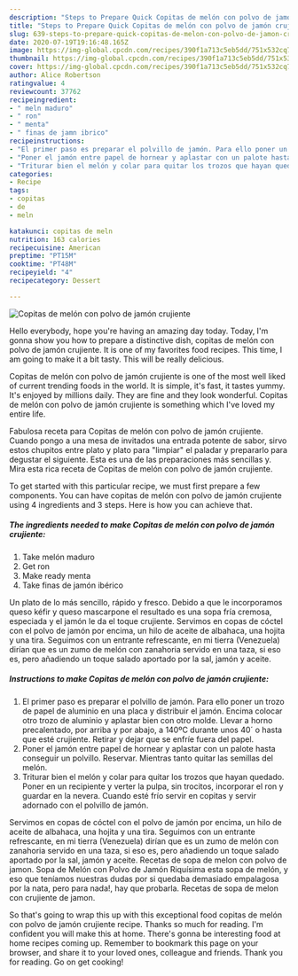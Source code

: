 ```yaml
---
description: "Steps to Prepare Quick Copitas de melón con polvo de jamón crujiente"
title: "Steps to Prepare Quick Copitas de melón con polvo de jamón crujiente"
slug: 639-steps-to-prepare-quick-copitas-de-melon-con-polvo-de-jamon-crujiente
date: 2020-07-19T19:16:48.165Z
image: https://img-global.cpcdn.com/recipes/390f1a713c5eb5dd/751x532cq70/copitas-de-melon-con-polvo-de-jamon-crujiente-foto-principal.jpg
thumbnail: https://img-global.cpcdn.com/recipes/390f1a713c5eb5dd/751x532cq70/copitas-de-melon-con-polvo-de-jamon-crujiente-foto-principal.jpg
cover: https://img-global.cpcdn.com/recipes/390f1a713c5eb5dd/751x532cq70/copitas-de-melon-con-polvo-de-jamon-crujiente-foto-principal.jpg
author: Alice Robertson
ratingvalue: 4
reviewcount: 37762
recipeingredient:
- " meln maduro"
- " ron"
- " menta"
- " finas de jamn ibrico"
recipeinstructions:
- "El primer paso es preparar el polvillo de jamón. Para ello poner un trozo de papel de aluminio en una placa y distribuir el jamón. Encima colocar otro trozo de aluminio y aplastar bien con otro molde. Llevar a horno precalentado, por arriba y por abajo, a 140ºC durante unos 40´ o hasta que esté crujiente. Retirar y dejar que se enfríe fuera del papel."
- "Poner el jamón entre papel de hornear y aplastar con un palote hasta conseguir un polvillo. Reservar. Mientras tanto quitar las semillas del melón."
- "Triturar bien el melón y colar para quitar los trozos que hayan quedado. Poner en un recipiente y verter la pulpa, sin trocitos, incorporar el ron y guardar en la nevera. Cuando esté frío servir en copitas y servir adornado con el polvillo de jamón."
categories:
- Recipe
tags:
- copitas
- de
- meln

katakunci: copitas de meln 
nutrition: 163 calories
recipecuisine: American
preptime: "PT15M"
cooktime: "PT48M"
recipeyield: "4"
recipecategory: Dessert

---
```



![Copitas de melón con polvo de jamón crujiente](https://img-global.cpcdn.com/recipes/390f1a713c5eb5dd/751x532cq70/copitas-de-melon-con-polvo-de-jamon-crujiente-foto-principal.jpg)

Hello everybody, hope you're having an amazing day today. Today, I'm gonna show you how to prepare a distinctive dish, copitas de melón con polvo de jamón crujiente. It is one of my favorites food recipes. This time, I am going to make it a bit tasty. This will be really delicious.

Copitas de melón con polvo de jamón crujiente is one of the most well liked of current trending foods in the world. It is simple, it's fast, it tastes yummy. It's enjoyed by millions daily. They are fine and they look wonderful. Copitas de melón con polvo de jamón crujiente is something which I've loved my entire life.

Fabulosa receta para Copitas de melón con polvo de jamón crujiente. Cuando pongo a una mesa de invitados una entrada potente de sabor, sirvo estos chupitos entre plato y plato para &#34;limpiar&#34; el paladar y prepararlo para degustar el siguiente. Esta es una de las preparaciones más sencillas y. Mira esta rica receta de Copitas de melón con polvo de jamón crujiente.


To get started with this particular recipe, we must first prepare a few components. You can have copitas de melón con polvo de jamón crujiente using 4 ingredients and 3 steps. Here is how you can achieve that.

<!--inarticleads1-->

##### The ingredients needed to make Copitas de melón con polvo de jamón crujiente:

1. Take  melón maduro
1. Get  ron
1. Make ready  menta
1. Take  finas de jamón ibérico


Un plato de lo más sencillo, rápido y fresco. Debido a que le incorporamos queso kéfir y queso mascarpone el resultado es una sopa fría cremosa, especiada y el jamón le da el toque crujiente. Servimos en copas de cóctel con el polvo de jamón por encima, un hilo de aceite de albahaca, una hojita y una tira. Seguimos con un entrante refrescante, en mi tierra (Venezuela) dirían que es un zumo de melón con zanahoria servido en una taza, si eso es, pero añadiendo un toque salado aportado por la sal, jamón y aceite. 

<!--inarticleads2-->

##### Instructions to make Copitas de melón con polvo de jamón crujiente:

1. El primer paso es preparar el polvillo de jamón. Para ello poner un trozo de papel de aluminio en una placa y distribuir el jamón. Encima colocar otro trozo de aluminio y aplastar bien con otro molde. Llevar a horno precalentado, por arriba y por abajo, a 140ºC durante unos 40´ o hasta que esté crujiente. Retirar y dejar que se enfríe fuera del papel.
1. Poner el jamón entre papel de hornear y aplastar con un palote hasta conseguir un polvillo. Reservar. Mientras tanto quitar las semillas del melón.
1. Triturar bien el melón y colar para quitar los trozos que hayan quedado. Poner en un recipiente y verter la pulpa, sin trocitos, incorporar el ron y guardar en la nevera. Cuando esté frío servir en copitas y servir adornado con el polvillo de jamón.


Servimos en copas de cóctel con el polvo de jamón por encima, un hilo de aceite de albahaca, una hojita y una tira. Seguimos con un entrante refrescante, en mi tierra (Venezuela) dirían que es un zumo de melón con zanahoria servido en una taza, si eso es, pero añadiendo un toque salado aportado por la sal, jamón y aceite. Recetas de sopa de melon con polvo de jamon. Sopa de Melón con Polvo de Jamón Riquísima esta sopa de melón, y eso que teníamos nuestras dudas por si quedaba demasiado empalagosa por la nata, pero para nada!, hay que probarla. Recetas de sopa de melon con crujiente de jamon. 

So that's going to wrap this up with this exceptional food copitas de melón con polvo de jamón crujiente recipe. Thanks so much for reading. I'm confident you will make this at home. There's gonna be interesting food at home recipes coming up. Remember to bookmark this page on your browser, and share it to your loved ones, colleague and friends. Thank you for reading. Go on get cooking!
